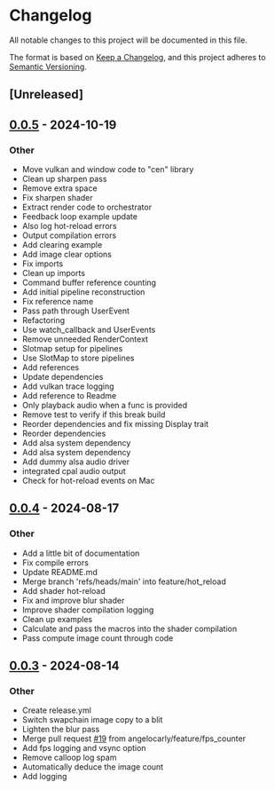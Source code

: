 # Changelog
All notable changes to this project will be documented in this file.

The format is based on [Keep a Changelog](https://keepachangelog.com/en/1.0.0/),
and this project adheres to [Semantic Versioning](https://semver.org/spec/v2.0.0.html).

## [Unreleased]

## [0.0.5](https://github.com/angelocarly/kiyo/compare/v0.0.4...v0.0.5) - 2024-10-19

### Other

- Move vulkan and window code to "cen" library
- Clean up sharpen pass
- Remove extra space
- Fix sharpen shader
- Extract render code to orchestrator
- Feedback loop example update
- Also log hot-reload errors
- Output compilation errors
- Add clearing example
- Add image clear options
- Fix imports
- Clean up imports
- Command buffer reference counting
- Add initial pipeline reconstruction
- Fix reference name
- Pass path through UserEvent
- Refactoring
- Use watch_callback and UserEvents
- Remove unneeded RenderContext
- Slotmap setup for pipelines
- Use SlotMap to store pipelines
- Add references
- Update dependencies
- Add vulkan trace logging
- Add reference to Readme
- Only playback audio when a func is provided
- Remove test to verify if this break build
- Reorder dependencies and fix missing Display trait
- Reorder dependencies
- Add alsa system dependency
- Add alsa system dependency
- Add dummy alsa audio driver
- integrated cpal audio output
- Check for hot-reload events on Mac

## [0.0.4](https://github.com/angelocarly/kiyo/compare/v0.0.3...v0.0.4) - 2024-08-17

### Other
- Add a little bit of documentation
- Fix compile errors
- Update README.md
- Merge branch 'refs/heads/main' into feature/hot_reload
- Add shader hot-reload
- Fix and improve blur shader
- Improve shader compilation logging
- Clean up examples
- Calculate and pass the macros into the shader compilation
- Pass compute image count through code

## [0.0.3](https://github.com/angelocarly/kiyo/compare/v0.0.2...v0.0.3) - 2024-08-14

### Other
- Create release.yml
- Switch swapchain image copy to a blit
- Lighten the blur pass
- Merge pull request [#19](https://github.com/angelocarly/kiyo/pull/19) from angelocarly/feature/fps_counter
- Add fps logging and vsync option
- Remove calloop log spam
- Automatically deduce the image count
- Add logging
